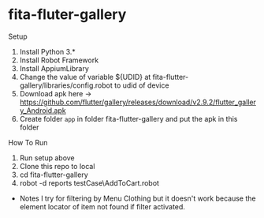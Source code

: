 # fita-fluter-gallery

Setup
1. Install Python 3.*
2. Install Robot Framework
3. Install AppiumLibrary
4. Change the value of variable ${UDID} at fita-flutter-gallery/libraries/config.robot to udid of device
5. Download apk here -> https://github.com/flutter/gallery/releases/download/v2.9.2/flutter_gallery_Android.apk
6. Create folder `app` in folder fita-flutter-gallery and put the apk in this folder

How To Run
1. Run setup above
2. Clone this repo to local
3. cd fita-flutter-gallery
2. robot -d reports testCase\AddToCart.robot

* Notes
I try for filtering by Menu Clothing but it doesn't work because the element locator of item not found if filter activated.
